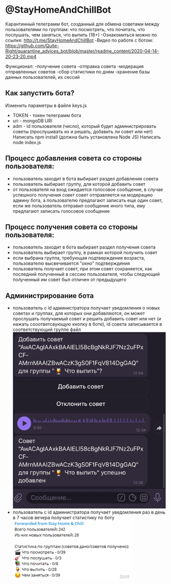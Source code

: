 # @StayHomeAndChillBot
Карантинный телеграмм бот, созданный для обмена советами между пользователями по группам: что посмотреть, что почитать, что послушать, чем заняться, что выпить (18+)
-Ознакомиться можно по ссылке: http://t.me/StayHomeAndChillBot
-Видео по работе с ботом: https://github.com/Quite-Right/quarantine_advices_bot/blob/master/readme_content/2020-04-14-20-23-20.mp4

Функционал:
-получение совета
-отправка совета
-модерация отправленных советов
-сбор статистики по дням
-хранение базы данных пользователей, их сессий

## Как запустить бота?
Изменить параметры в файле keys.js
- TOKEN - токен телеграмм бота
- uri - mongoDB URI
- adm - id пользователя (число), который будет администрировать советы (прослушивать их и решать, добавить ли совет или нет)
Написать npm install (должна быть установлена Node JS)
Написать node index.js

## Процесс добавления совета со стороны пользователя:
- пользователь заходит в бота выбирает раздел добавления совета
- пользователь выбирает группу, для которой добавить совет
- от пользователя на вход ожидается голосовое сообщение, в случае успешного получения совет совет отправляется на модерацию админу бота, а пользователю предлагают записать еще один совет, если же пользователь отправил сообщение иного типа, ему предлагают записать голосовое сообщение

## Процесс получения совета со стороны пользователя:
- пользователь заходит в бота выбирает раздел получения совета
- пользователь выбирает группу, в рамках которой получить совет
- если выбрана группа, требующая подтверждения возраста, пользователю высвечивается "окно" подтверждения
- пользователь получает совет, при этом совет сохраняется, как последний полученный в сессию пользователя, чтобы следующий полученный им совет был отличен от предыдущего

## Администрирование бота
- пользователь с id администратора получает уведомления о новых советах и группах, для которых они добавляются, он может прослушать получаемый совет и решить добавить совет или нет (и нажать сооответсвующую кнопку в боте), id совета записывается в соответствующий группе файл
![](https://github.com/Quite-Right/quarantine_advices_bot/blob/master/readme_content/adm_1.png)
- пользователь с id администратора получает уведомления раз в день в 7 часов вечера получает статистику по боту
![](https://github.com/Quite-Right/quarantine_advices_bot/blob/master/readme_content/adm_2.png)
